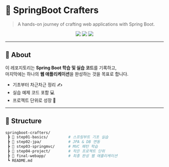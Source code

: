 # 🌱 SpringBoot Crafters

> A hands-on journey of crafting web applications with Spring Boot.

<p align="center">
  <img src="https://img.shields.io/badge/SpringBoot-2.7+-6DB33F?style=for-the-badge&logo=springboot&logoColor=white" />
  <img src="https://img.shields.io/badge/Java-17-007396?style=for-the-badge&logo=java&logoColor=white" />
  <img src="https://img.shields.io/badge/Gradle-7+-02303A?style=for-the-badge&logo=gradle&logoColor=white" />
</p>

---

## 📖 About
이 레포지토리는 **Spring Boot 학습 및 실습 코드**를 기록하고,  
마지막에는 하나의 **웹 애플리케이션**을 완성하는 것을 목표로 합니다.  

- 기초부터 차근차근 정리 ✍️  
- 실습 예제 코드 포함 💻  
- 프로젝트 단위로 성장 🚀  

---

## 📂 Structure
```bash
springboot-crafters/
 ┣ 📁 step01-basics/         # 스프링부트 기초 실습
 ┣ 📁 step02-jpa/            # JPA & DB 연동
 ┣ 📁 step03-springmvc/      # MVC 패턴 학습
 ┣ 📁 step04-project/        # 작은 프로젝트 단위
 ┣ 📁 final-webapp/          # 최종 완성 웹 애플리케이션
 ┗ README.md
